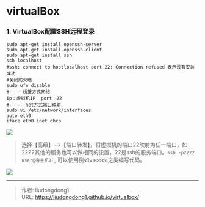 # virtualBox


### 1. VirtualBox配置SSH远程登录

```shell
sudo apt-get install openssh-server
sudo apt-get install openssh-client
sudo apt-get install ssh
ssh localhost  
#ssh: connect to hostlocalhost port 22: Connection refused 表示没有安装成功
#关闭防火墙
sudo ufw disable
#-----桥接方式网络
ip：虚拟机IP  port：22
#----- net方式端口映射
sudo vi /etc/network/interfaces
auto eth0
iface eth0 inet dhcp

```

![](https://lddpicture.oss-cn-beijing.aliyuncs.com/picture/image-20201216204330355.png)

> 选择【高级】-->【端口转发】，将虚拟机的端口22映射为任一端口，如2222其他的服务也可以做相同的设置，22是ssh的服务端口。`ssh -p2222 user@宿主机IP`, 可以使用例如vscode之类编写代码。

![](https://lddpicture.oss-cn-beijing.aliyuncs.com/picture/image-20201216204425002.png)



---

> 作者: liudongdong1  
> URL: https://liudongdong1.github.io/virtualbox/  

